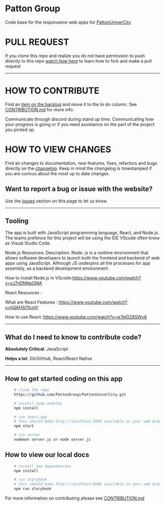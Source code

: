 # Patton Group

Code base for the responseive web apps for [PattonUniverCity](https://pattonunivcity.com/)

# PULL REQUEST

If you clone this repo and realize you do not have permission to push directly to this repo [watch how here](https://www.youtube.com/watch?v=rgbCcBNZcdQ) to learn how to fork and make a pull request

---

# HOW TO CONTRIBUTE

Find an [item on the backlog](https://github.com/PattonGroup/PattonUniverCity/projects/1) and move it to the to do column. See [CONTRIBUTION.md](CONTRIBUTION.md) for more info.

Communicate through discord during stand up time. Communicating how your progress is going or if you need assistance on the part of the project you picked up.

# HOW TO VIEW CHANGES

Find an changes to documentation, new features, fixes, refactors and bugs directly on the [changelog](CHANGELOG.md). Keep in mind the changelog is timestamped if you are curious about the most up to date changes.

## Want to report a bug or issue with the website?

Use the [issues](https://github.com/PattonGroup/main-page/issues) section on this page to let us know.

---

## Tooling

The app is built with JavaScript programming language, React, and Node.js. The teams prefence for this project will be using the IDE VScode often know as Visual Studio Code.

Node.js Resources:
Description: Node. js is a runtime environment that allows software developers to launch
both the frontend and backend of web apps using JavaScript. Although JS underpins all the
processes for app assembly, as a backend development environment.

How to install Node.js in VScode:https://www.youtube.com/watch?v=sJ7nDNNpOMA

React Resources :

What are React Features : https://www.youtube.com/watch?v=hQAHSlTtcmY

How to use React: https://www.youtube.com/watch?v=w7ejDZ8SWv8

---

## What do I need to know to contribute code?

**Absolutely Critical**: JavaScript

**Helps a lot**: Git/GitHub, React/React Native

---

## How to get started coding on this app

```sh
    # clone the repo
    https://github.com/PattonGroup/PattonUniverCity.git

    # install node modules
    npm install

    # run react-app
    # this should make http://localhost:3000 available in your web browser
    npm start

    # run server
    nodemon server.js or node server.js
```

## How to view our local docs

```sh
    # install new dependencies
    npm install

    # run storybook
    # this should make http://localhost:6006 available in your web browser
    npm run storybook
```

For more information on contributing please see [CONTRIBUTION.md](CONTRIBUTION.md)
